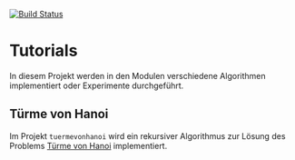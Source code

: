 [![Build Status](https://travis-ci.org/jdufner/tutorials.svg?branch=master)](https://travis-ci.org/jdufner/tutorials)

# Tutorials

In diesem Projekt werden in den Modulen verschiedene Algorithmen implementiert
oder Experimente durchgeführt.

## Türme von Hanoi

Im Projekt `tuermevonhanoi` wird ein rekursiver Algorithmus zur Lösung des
Problems [Türme von Hanoi](https://de.wikipedia.org/wiki/T%C3%BCrme_von_Hanoi)
implementiert.

